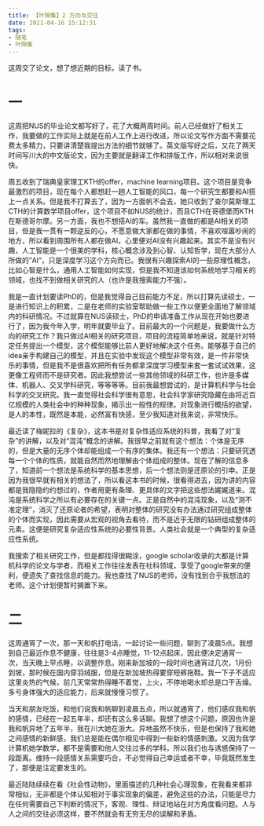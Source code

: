 ```yaml
---
title: 【叶隙集】2 方向与交往
date: 2021-04-16 15:12:31
tags: 
- 随笔
- 叶隙集
---
```


这周交了论文，想了想近期的目标，读了书。

<!--more-->

# 一

这周把NUS的毕业论文都写好了，花了大概两周时间。前人已经做好了相关工作，我要做的工作实际上就是在前人工作上进行改进，所以论文写作方面不需要花费太多精力，只要讲清楚我提出方法的细节就够了。英文版写好之后，又花了两天时间写川大的中文版论文，因为主要就是翻译工作和排版工作，所以相对来说很快。

周五收到了瑞典皇家理工KTH的offer，machine learning项目。这个项目是竞争最激烈的项目，现在每个人都想赶一趟人工智能的风口，每一个研究生都要和AI搭上一点关系。但是我不打算去了，因为一方面帆不会去，她只收到了查尔莫斯理工CTH的计算数学项目offer，这个项目不如NUS的统计，而且CTH在哥德堡而KTH在斯德哥尔摩。另一方面，我也不想搭AI的车。虽然我一直做的都是AI相关的项目，但是我一贯有一颗逆反的心，不愿意做大家都在做的事情，不喜欢喧嚣吵闹的地方，所以看到周围所有人都在做AI，心里便对AI没有兴趣起来。其实不是没有兴趣，人工智能是一个很美的学科，核心概念涉及到心智、认知哲学，现在大部分人所做的”AI“，只是深度学习这个方向而已。我很有兴趣探索AI的一些原理性概念，比如心智是什么，通用人工智能如何实现，但是我不知道该如何系统地学习相关的领域，也找不到做相关研究的人（也许是我搜索能力不强）。

我是一直计划要读PhD的，但是我觉得自己目前能力不足，所以打算先读硕士，一是进行知识上的积累，二是在老师的实验室帮助做一些工作以便更全面地了解领域内的科研情况。不过就算在NUS读硕士，PhD的申请准备工作从现在开始也要进行了，因为我今年入学，明年就要毕业了。目前最大的一个问题是，我要做什么方向的研究工作？我只做过AI相关的研究项目，项目的流程简单地来说，就是针对特定任务提出一个模型，这个模型能够比前人更好地解决这个任务。能够基于自己的idea亲手构建自己的模型，并且在实验中发现这个模型非常有效，是一件非常快乐的事情，但是我不是很喜欢把所有任务都拿深度学习模型来套一套试试效果，这更像工程师而不是研究者。因此我想尝试一些其他领域的科研工作，也许是多媒体、机器人、交叉学科研究，等等等等。目前我最想尝试的，是计算机科学与社会科学的交叉研究。我一直觉得社会科学很有意思，社会科学家研究隐藏在由将近百亿规模的人类社会中的种种现象，揭示出一般性的规律。对现象进行概括的欲望，是人的本性，既然是本能，必然富有快感，至少我知道对我来说，非常快乐。

最近读了梅妮拉的《复杂》，这本书是对复杂性适应系统的科普，我看了对“复杂”的讲解，以及对“混沌”概念的讲解。我很早之前就有这个想法：个体是无序的，但是大量的无序个体却能组成一个有序的集体。我还有一个想法：只要研究透每一个个体的性质，就能自然而然地理解由个体组成的整体。现在了解的信息多了，知道前一个想法是系统科学的基本思想，后一个想法则是还原论的引申。正是因为我很早就有相关的想法了，所以看这本书的时候，很看得进去，因为讲的内容都是我隐隐约约想过的，作者用更有条理、更具体的文字把这些想法娓娓道来。混沌是系统科学之所以有必要存在的关键一点。正是自然中的混沌现象，以及“测不准定理”，消灭了还原论者的希望，表明对整体的研究没有办法通过研究组成整体的个体而实现，因此需要从宏观的视角去看待，而不是近乎无限的钻研组成整体的元素。这便是研究复杂适应性系统的必要性背景。人类社会就是一个典型的复杂适应性系统。

我搜索了相关研究工作，但是都找得很糊涂，google scholar收录的大都是计算机科学的论文与学者，而相关工作往往发表在社科领域，享受了google带来的便利，便遗失了查找信息的能力。我也查找了NUS的老师，没有找到合乎我想法的老师。这个计划便暂时搁置下来。

# 二

这周通宵了一次，那一天和帆打电话，一起讨论一些问题，聊到了凌晨5点。我想到自己最近作息不健康，往往是3-4点睡觉，11-12点起床，因此便决定通宵一次，当天晚上早点睡，以调整作息。刚来新加坡的一段时间也通宵过几次，1月份到坡，那时候在国内穿羽绒服，但是在新加坡热得要穿短裤拖鞋。我一下子不适应这里炎热的气候，前几天常常热得睡不着觉，上火，不停地喝水却总是口干舌燥。多亏身体强大的适应能力，后来就慢慢习惯了。

当天和朋友吃饭，和他们说我和帆聊到凌晨五点，所以就通宵了，他们感叹我和帆的感情，已经在一起五年半，却还有这么多话聊。我想了想这个问题，原因也许是我和帆异地了五年半，我在川大她在浙大。异地虽然不快乐，但是也保持了我和她之间感情的新鲜感，我们总是能在偶尔相见中得到一些新的情感刺激。又因为我学计算机她学数学，都不是需要和他人交往过多的学科，所以我们也与诱惑保持了一段距离。维持一段感情关系需要巧合，不必觉得自己幸运或者不幸，毕竟既然发生了，那便是注定要发生的。

最近陆陆续续在看《社会性动物》，里面描述的几种社会心理现象，在我看来都非常相似，无非都是个体认知相对于事实现象的偏差，避免这些的办法，只能是尽力在任何需要自己下判断的情况下，客观、理性、辩证地站在对方角度看问题。人与人之间的交往必须这样，要不然就会有无穷无尽的误解和矛盾。
